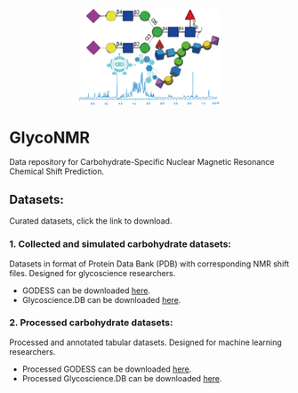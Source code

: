 <p align='center'>
  <img width='50%' src='GlycoNMR_logo.png' />
</p>

# GlycoNMR

Data repository for Carbohydrate-Specific Nuclear Magnetic Resonance Chemical Shift Prediction.

## Datasets:

Curated datasets, click the link to download. 

### 1. Collected and simulated carbohydrate datasets: 

Datasets in format of Protein Data Bank (PDB) with corresponding NMR shift files. Designed for glycoscience researchers. 

- GODESS can be downloaded [here](https://drive.google.com/file/d/15qIixe-irZyJKzvuoINuK1-d53nC8Jyh/view?usp=sharing). <br />
- Glycoscience.DB can be downloaded [here](https://drive.google.com/file/d/1z6OMzvvALq8rOZBWAW5C9yBr_UBQ__ZT/view?usp=sharing). <br />

### 2. Processed carbohydrate datasets:

Processed and annotated tabular datasets. Designed for machine learning researchers. 

- Processed GODESS can be downloaded [here](https://drive.google.com/file/d/1rapUjHs0hhjNfsNMkap3bAdwdNPE2vXA/view?usp=sharing). <br />
- Processed Glycoscience.DB can be downloaded [here](https://drive.google.com/file/d/1z6OMzvvALq8rOZBWAW5C9yBr_UBQ__ZT/view?usp=sharing). <br />

